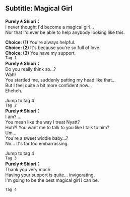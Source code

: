 # 

  
## Subtitle: Magical Girl
  
**Purely★Shiori：**  
I never thought I'd become a magical girl...  
Nor that I'd ever be able to help anybody looking like this.  
  
**Choice: (1)**  You're always helpful.  
**Choice: (2)**  It's because you're so full of love.  
**Choice: (3)**  You have my support.  
`Tag 1`  
**Purely★Shiori：**  
Do you really think so...?  
Wah!  
You startled me, suddenly patting my head like that...  
But I feel quite a bit more confident now...  
Eheheh.  
  
Jump to tag 4  
`Tag 2`  
**Purely★Shiori：**  
I am? ...  
You mean like the way I treat Nyatt?  
Huh?! You want me to talk to you like I talk to him?  
Um...  
You're a sweet widdle baby...?  
No... It's far too embarrassing.  
  
Jump to tag 4  
`Tag 3`  
**Purely★Shiori：**  
Thank you very much.  
Having your support is quite... invigorating.  
I'm going to be the best magical girl I can be.  
  
`Tag 4`  
